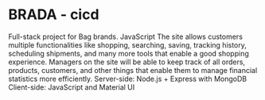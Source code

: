 # BRADA - cicd
Full-stack project for Bag brands. JavaScript 
The site allows customers multiple 
functionalities like shopping, searching, saving, 
tracking history, scheduling shipments, and many 
more tools that enable a good shopping 
experience. 
Managers on the site will be able to keep track
of all orders, products, customers, and other 
things that enable them to manage 
financial statistics more efficiently.
Server-side: Node.js + Express with MongoDB 
Client-side: JavaScript and Material UI
